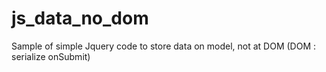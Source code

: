 # js_data_no_dom
Sample of simple Jquery code to store data on model, not at DOM
(DOM : serialize onSubmit)